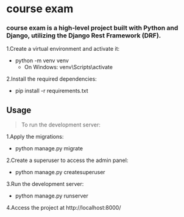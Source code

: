 # course exam
### course exam is a high-level project built with Python and Django, utilizing the Django Rest Framework (DRF).

1.Create a virtual environment and activate it:
 + python -m venv venv
    + On Windows: venv\Scripts\activate

2.Install the required dependencies:
+ pip install -r requirements.txt

## Usage
> To run the development server:

1.Apply the migrations:
+ python manage.py migrate

2.Create a superuser to access the admin panel:
+ python manage.py createsuperuser

3.Run the development server:
+ python manage.py runserver

4.Access the project at http://localhost:8000/
